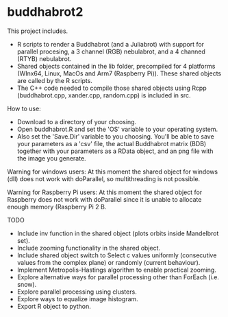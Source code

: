 buddhabrot2
===========
This project includes.

* R scripts to render a Buddhabrot (and a Juliabrot) with support for parallel procesing, a 3 channel (RGB) nebulabrot, and a 4 channed (RTYB) nebulabrot.
* Shared objects contained in the lib folder, precompiled for 4 platforms (WInx64, Linux, MacOs and Arm7 (Raspberry Pi)). These shared objects are called by the R scripts.
* The C++ code needed to compile those shared objects using Rcpp (buddhabrot.cpp, xander.cpp, random.cpp) is included in src.

How to use:
* Download to a directory of your choosing. 
* Open buddhabrot.R and set the 'OS' variable to your operating system. 
* Also set the 'Save.Dir' variable to you choosing. You'll be able to save your parameters as a 'csv' file, the actual Buddhabrot matrix (BDB) together with your parameters as a RData object, and an png file with the image you generate.

Warning for windows users: At this moment the shared object for windows (dll) does not work with doParallel, so multithreading is not possible.

Warning for Raspberry Pi users: At this moment the shared object for Raspberry does not work with doParallel since it is unable to allocate enough memory (Raspberry Pi 2 B.

TODO

* Include inv function in the shared object (plots orbits inside Mandelbrot set).
* Include zooming functionality in the shared object.
* Include shared object switch to Select c values uniformly (consecutive values from the complex plane) or randomly (current behaviour).
* Implement Metropolis-Hastings algorithm to enable practical zooming.
* Explore alternative ways for parallel processing other than ForEach (i.e. snow).
* Explore parallel processing using clusters.
* Explore ways to equalize image histogram.
* Export R object to python.



